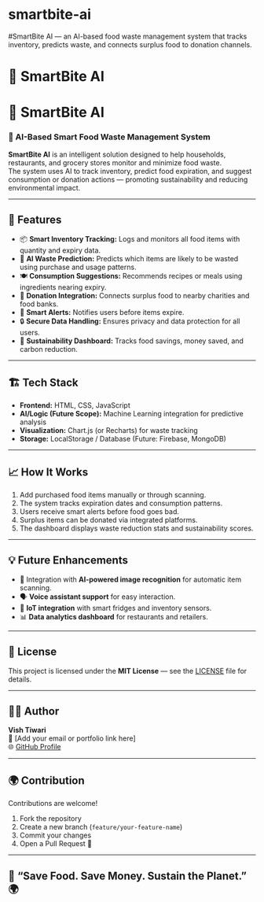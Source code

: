 # smartbite-ai
#SmartBite AI — an AI-based food waste management system that tracks inventory, predicts waste, and connects surplus food to donation channels.
# 🍎 SmartBite AI

# 🍎 SmartBite AI

### 🧠 AI-Based Smart Food Waste Management System

**SmartBite AI** is an intelligent solution designed to help households, restaurants, and grocery stores monitor and minimize food waste.  
The system uses AI to track inventory, predict food expiration, and suggest consumption or donation actions — promoting sustainability and reducing environmental impact.

---

## 🚀 Features

- 📦 **Smart Inventory Tracking:** Logs and monitors all food items with quantity and expiry data.  
- 🤖 **AI Waste Prediction:** Predicts which items are likely to be wasted using purchase and usage patterns.  
- 🍽️ **Consumption Suggestions:** Recommends recipes or meals using ingredients nearing expiry.  
- 🥫 **Donation Integration:** Connects surplus food to nearby charities and food banks.  
- 🔔 **Smart Alerts:** Notifies users before items expire.  
- 🔒 **Secure Data Handling:** Ensures privacy and data protection for all users.  
- 🌱 **Sustainability Dashboard:** Tracks food savings, money saved, and carbon reduction.  

---

## 🏗️ Tech Stack

- **Frontend:** HTML, CSS, JavaScript  
- **AI/Logic (Future Scope):** Machine Learning integration for predictive analysis  
- **Visualization:** Chart.js (or Recharts) for waste tracking  
- **Storage:** LocalStorage / Database (Future: Firebase, MongoDB)  

---

## 📈 How It Works

1. Add purchased food items manually or through scanning.  
2. The system tracks expiration dates and consumption patterns.  
3. Users receive smart alerts before food goes bad.  
4. Surplus items can be donated via integrated platforms.  
5. The dashboard displays waste reduction stats and sustainability scores.  

---

## 💡 Future Enhancements

- 🤳 Integration with **AI-powered image recognition** for automatic item scanning.  
- 🗣️ **Voice assistant support** for easy interaction.  
- 🔗 **IoT integration** with smart fridges and inventory sensors.  
- 📊 **Data analytics dashboard** for restaurants and retailers.  

---

## 🧾 License

This project is licensed under the **MIT License** — see the [LICENSE](LICENSE) file for details.

---

## 👩‍💻 Author

**Vish Tiwari**  
📧 [Add your email or portfolio link here]  
🌐 [GitHub Profile](https://github.com/vishitiwari1709-creator)

---

## 🌍 Contribution

Contributions are welcome!  

1. Fork the repository  
2. Create a new branch (`feature/your-feature-name`)  
3. Commit your changes  
4. Open a Pull Request 🚀  

---

## 🌱 “Save Food. Save Money. Sustain the Planet.” 🌍


